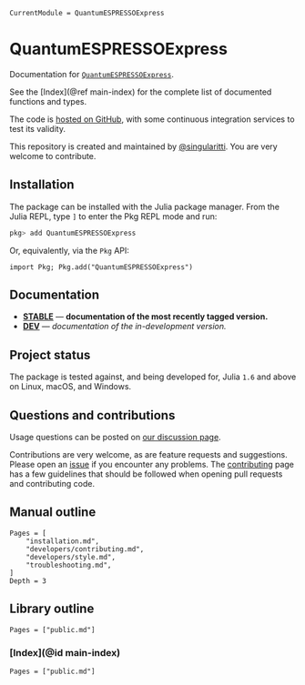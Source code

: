 ```@meta
CurrentModule = QuantumESPRESSOExpress
```

# QuantumESPRESSOExpress

Documentation for [`QuantumESPRESSOExpress`](https://github.com/MineralsCloud/QuantumESPRESSOExpress.jl).

See the [Index](@ref main-index) for the complete list of documented functions
and types.

The code is [hosted on GitHub](https://github.com/MineralsCloud/QuantumESPRESSOExpress.jl),
with some continuous integration services to test its validity.

This repository is created and maintained by [@singularitti](https://github.com/singularitti).
You are very welcome to contribute.

## Installation

The package can be installed with the Julia package manager.
From the Julia REPL, type `]` to enter the Pkg REPL mode and run:

```julia
pkg> add QuantumESPRESSOExpress
```

Or, equivalently, via the `Pkg` API:

```@repl
import Pkg; Pkg.add("QuantumESPRESSOExpress")
```

## Documentation

- [**STABLE**](https://MineralsCloud.github.io/QuantumESPRESSOExpress.jl/stable) — **documentation of the most recently tagged version.**
- [**DEV**](https://MineralsCloud.github.io/QuantumESPRESSOExpress.jl/dev) — _documentation of the in-development version._

## Project status

The package is tested against, and being developed for, Julia `1.6` and above on Linux,
macOS, and Windows.

## Questions and contributions

Usage questions can be posted on
[our discussion page](https://github.com/MineralsCloud/QuantumESPRESSOExpress.jl/discussions).

Contributions are very welcome, as are feature requests and suggestions. Please open an
[issue](https://github.com/MineralsCloud/QuantumESPRESSOExpress.jl/issues)
if you encounter any problems. The [contributing](@ref) page has
a few guidelines that should be followed when opening pull requests and contributing code.

## Manual outline

```@contents
Pages = [
    "installation.md",
    "developers/contributing.md",
    "developers/style.md",
    "troubleshooting.md",
]
Depth = 3
```

## Library outline

```@contents
Pages = ["public.md"]
```

### [Index](@id main-index)

```@index
Pages = ["public.md"]
```
